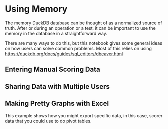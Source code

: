 # Using Memory

The memory DuckDB database can be thought of as a normalized source of truth.  After or during an operation or a test, it can be important to use the memory in the database in a straightforward way.

There are many ways to do this, but this notebook gives some general ideas on how users can solve common problems. Most of this relies on using https://duckdb.org/docs/guides/sql_editors/dbeaver.html

## Entering Manual Scoring Data

## Sharing Data with Multiple Users

## Making Pretty Graphs with Excel

This example shows how you might export specific data, in this case, scorer data that you could use to do pivot tables.

